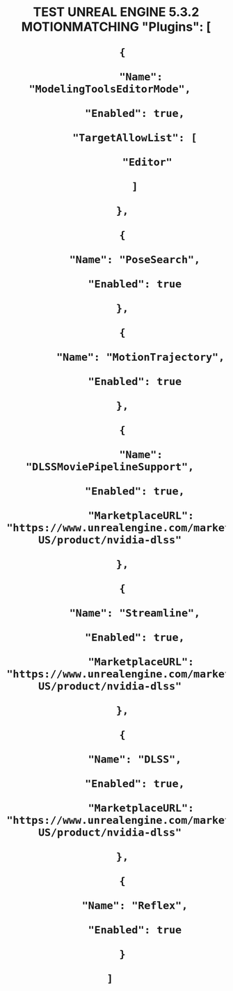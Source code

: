 <h1 align="center">TEST UNREAL ENGINE 5.3.2 MOTIONMATCHING
"Plugins": [  
	
		{  
  
			"Name": "ModelingToolsEditorMode",  
   
			"Enabled": true,  
   
			"TargetAllowList": [  
   
				"Editor"  
    
			]  
   
		},  
  
		{  
  
			"Name": "PoseSearch",  
   
			"Enabled": true  
   
		},  
  
		{  
  
			"Name": "MotionTrajectory",  
   
			"Enabled": true  
   
		},  
  
		{  
  
			"Name": "DLSSMoviePipelineSupport",  
   
			"Enabled": true,  
   
			"MarketplaceURL": "https://www.unrealengine.com/marketplace/en-US/product/nvidia-dlss"  
   
		},  
  
		{  
  
			"Name": "Streamline",  
   
			"Enabled": true,  
   
			"MarketplaceURL": "https://www.unrealengine.com/marketplace/en-US/product/nvidia-dlss"  
   
		},  
  
		{  
  
			"Name": "DLSS",  
   
			"Enabled": true,  
   
			"MarketplaceURL": "https://www.unrealengine.com/marketplace/en-US/product/nvidia-dlss"  
   
		},  
  
		{  
  
			"Name": "Reflex",  
   
			"Enabled": true  
   
		}  
  
	]  
 
</h3>  
